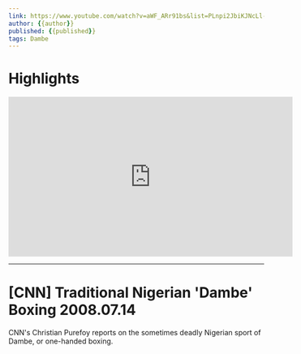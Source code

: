 ```yaml
---
link: https://www.youtube.com/watch?v=aWF_ARr91bs&list=PLnpi2JbiKJNcLl-aUEL1fIV3SMnh07mVj&index=124
author: {{author}}
published: {{published}}
tags: Dambe
---
```

# Highlights
<iframe width="560" height="315" src="https://www.youtube.com/embed/aWF_ARr91bs" title="YouTube video player" frameborder="0" allow="accelerometer; autoplay; clipboard-write; encrypted-media; gyroscope; picture-in-picture" allowfullscreen></iframe>

---
# [CNN] Traditional Nigerian 'Dambe' Boxing 2008.07.14
CNN's Christian Purefoy reports on the sometimes deadly Nigerian sport of Dambe, or one-handed boxing.

